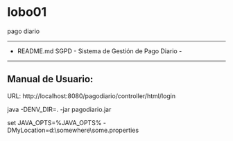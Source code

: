 # lobo01
pago diario


------------------------------------------------------
- README.md SGPD - Sistema de Gestión de Pago Diario -
------------------------------------------------------

Manual de Usuario:
-----------------

URL: http://localhost:8080/pagodiario/controller/html/login


java -DENV_DIR=. -jar pagodiario.jar


set JAVA_OPTS=%JAVA_OPTS% -DMyLocation=d:\somewhere\some.properties


